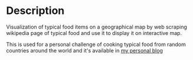 # Description
Visualization of typical food items on a geographical map by web scraping wikipedia page of typical food and use it to display it on interactive map.

This is used for a personal challenge of cooking typical food from random countries around the world and it's available in [my personal blog](https://marcodallavecchia.github.io/biologistsadventure/eat-the-world/)
